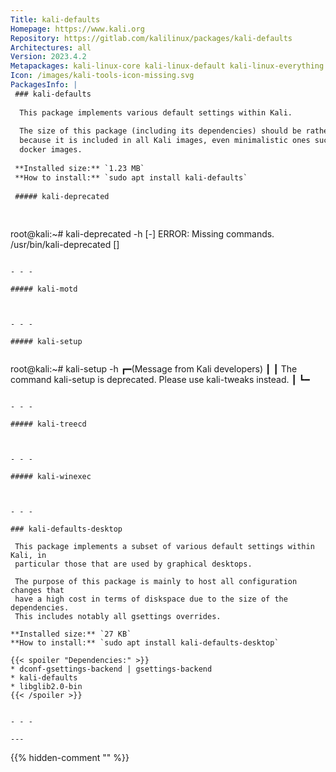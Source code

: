 ```yaml
---
Title: kali-defaults
Homepage: https://www.kali.org
Repository: https://gitlab.com/kalilinux/packages/kali-defaults
Architectures: all
Version: 2023.4.2
Metapackages: kali-linux-core kali-linux-default kali-linux-everything kali-linux-headless kali-linux-large kali-linux-nethunter kali-linux-wsl kali-tools-database kali-tools-forensics kali-tools-information-gathering kali-tools-passwords kali-tools-post-exploitation kali-tools-respond kali-tools-reverse-engineering kali-tools-vulnerability kali-tools-web kali-tools-windows-resources 
Icon: /images/kali-tools-icon-missing.svg
PackagesInfo: |
 ### kali-defaults
 
  This package implements various default settings within Kali.
   
  The size of this package (including its dependencies) should be rather limited
  because it is included in all Kali images, even minimalistic ones such as
  docker images.
 
 **Installed size:** `1.23 MB`  
 **How to install:** `sudo apt install kali-defaults`  
 
 ##### kali-deprecated
 
 
 ```
 root@kali:~# kali-deprecated -h
 [-] ERROR: Missing commands. /usr/bin/kali-deprecated <old-command> <new-command> [<url>]
 ```
 
 - - -
 
 ##### kali-motd
 
 
 
 - - -
 
 ##### kali-setup
 
 
 ```
 root@kali:~# kali-setup -h
 ┏━(Message from Kali developers)
 ┃
 ┃ The command kali-setup is deprecated. Please use kali-tweaks instead.
 ┃
 ┗━
 ```
 
 - - -
 
 ##### kali-treecd
 
 
 
 - - -
 
 ##### kali-winexec
 
 
 
 - - -
 
 ### kali-defaults-desktop
 
  This package implements a subset of various default settings within Kali, in
  particular those that are used by graphical desktops.
   
  The purpose of this package is mainly to host all configuration changes that
  have a high cost in terms of diskspace due to the size of the dependencies.
  This includes notably all gsettings overrides.
 
 **Installed size:** `27 KB`  
 **How to install:** `sudo apt install kali-defaults-desktop`  
 
 {{< spoiler "Dependencies:" >}}
 * dconf-gsettings-backend | gsettings-backend
 * kali-defaults
 * libglib2.0-bin
 {{< /spoiler >}}
 
 
 - - -
 
---
```

{{% hidden-comment "<!--Do not edit anything above this line-->" %}}
